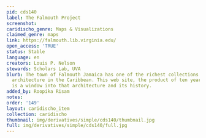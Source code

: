 ```yaml
---
pid: cds140
label: The Falmouth Project
screenshot: 
caridischo_genre: Maps & Visualizations
claimed_genre: maps
link: https://falmouth.lib.virginia.edu/
open_access: 'TRUE'
status: Stable
language: en
creators: Louis P. Nelson
stewards: Scholars Lab, UVA
blurb: The town of Falmouth Jamaica has one of the richest collections of historic
  architecture in the Caribbean. This web site, the product of ten years on-site research,
  is a window into that architecture and its history.
added_by: Roopika Risam
notes: 
order: '149'
layout: caridischo_item
collection: caridischo
thumbnail: img/derivatives/simple/cds140/thumbnail.jpg
full: img/derivatives/simple/cds140/full.jpg
---
```

